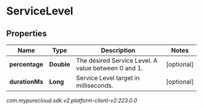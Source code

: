 # ServiceLevel


## Properties

| Name | Type | Description | Notes |
| ------------ | ------------- | ------------- | ------------- |
| **percentage** | **Double** | The desired Service Level. A value between 0 and 1. |  [optional] |
| **durationMs** | **Long** | Service Level target in milliseconds. |  [optional] |




_com.mypurecloud.sdk.v2:platform-client-v2:223.0.0_

